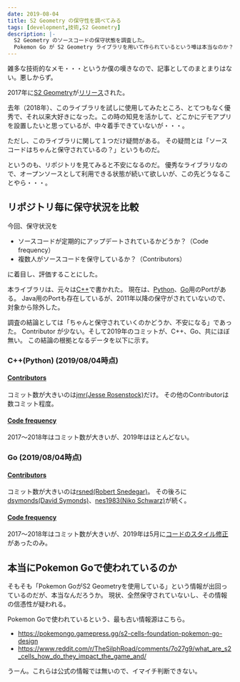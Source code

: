 ```yaml
---
date: 2019-08-04
title: S2 Geometry の保守性を調べてみる
tags: [development,技術,S2 Geometry]
description: |-
  S2 Geometry のソースコードの保守状態を調査した。
  Pokemon Go が S2 Geometry ライブラリを用いて作られているという噂は本当なのか？
---
```


雑多な技術的なメモ・・・というか僕の嘆きなので、記事としてのまとまりはない。悪しからず。

2017年に[S2 Geometry](http://s2geometry.io/)が[リリース](https://opensource.googleblog.com/2017/12/announcing-s2-library-geometry-on-sphere.html)された。

去年（2018年）、このライブラリを試しに使用してみたところ、とてつもなく優秀で、それ以来大好きになった。この時の知見を活かして、どこかにデモアプリを設置したいと思っているが、中々着手できていないが・・・。

ただし、このライブラリに関して１つだけ疑問がある。
その疑問とは「ソースコードはちゃんと保守されているの？」というものだ。

というのも、リポジトリを見てみると不安になるのだ。
優秀なライブラリなので、オープンソースとして利用できる状態が続いて欲しいが、この先どうなることやら・・・。

## リポジトリ毎に保守状況を比較

今回、保守状況を

* ソースコードが定期的にアップデートされているかどうか？（Code frequency）
* 複数人がソースコードを保守しているか？（Contributors）

に着目し、評価することにした。

本ライブラリは、元々は[C++](https://github.com/google/s2geometry)で書かれた。
現在は、[Python](https://github.com/google/s2geometry/tree/master/src/python)、[Go](https://github.com/golang/geo)用のPortがある。
Java用のPortも存在しているが、2011年以降の保守がされていないので、対象から除外した。

調査の結論としては「ちゃんと保守されていくのかどうか、不安になる」であった。
Contributor が少ない。そして2019年のコミットが、C++、Go、共にほぼ無い。
この結論の根拠となるデータを以下に示す。

### C++(Python) (2019/08/04時点)

#### [Contributors](https://github.com/google/s2geometry/graphs/contributors)

コミット数が大きいのは[jmr(Jesse Rosenstock)](https://github.com/jmr)だけ。
その他のContributorは数コミット程度。

#### [Code frequency](https://github.com/google/s2geometry/graphs/code-frequency)

2017〜2018年はコミット数が大きいが、2019年はほとんどない。

### Go (2019/08/04時点)

#### [Contributors](https://github.com/golang/geo/graphs/contributors)

コミット数が大きいのは[rsned(Robert Snedegar)](https://github.com/rsned)。
その後ろに[dsymonds(David Symonds)](https://github.com/dsymonds)、[nes1983(Niko Schwarz)](https://github.com/nes1983)が続く。

#### [Code frequency](https://github.com/golang/geo/graphs/code-frequency)

2017〜2018年はコミット数が大きいが、2019年は5月に[コードのスタイル修正](https://github.com/golang/geo/pull/47)があったのみ。

## 本当にPokemon Goで使われているのか

そもそも「Pokemon GoがS2 Geometryを使用している」という情報が出回っているのだが、本当なんだろうか。
現状、全然保守されていないし、その情報の信憑性が疑われる。

Pokemon Goで使われているという、最も古い情報源はこちら。

* https://pokemongo.gamepress.gg/s2-cells-foundation-pokemon-go-design
* https://www.reddit.com/r/TheSilphRoad/comments/7o27g9/what_are_s2_cells_how_do_they_impact_the_game_and/

うーん。これらは公式の情報では無いので、イマイチ判断できない。
